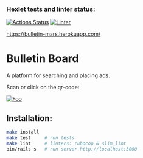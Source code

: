 ### Hexlet tests and linter status:
[![Actions Status](https://github.com/yournumberone/rails-project-lvl3/workflows/hexlet-check/badge.svg)](https://github.com/yournumberone/rails-project-lvl3/actions)    [![Linter](https://github.com/yournumberone/rails-project-lvl3/actions/workflows/main.yml/badge.svg)](https://github.com/yournumberone/rails-project-lvl3/actions/workflows/main.yml)

https://bulletin-mars.herokuapp.com/

# Bulletin Board
A platform for searching and placing ads.

Scan or click on the qr-code:

[![Foo](https://user-images.githubusercontent.com/45975483/166186770-b57328e4-e3dc-4eeb-a7ce-a52a753d2f74.png)](https://bulletin-mars.herokuapp.com/)


## Installation:


```sh
make install
make test     # run tests
make lint     # linters: rubocop & slim_lint
bin/rails s   # run server http://localhost:3000
```
